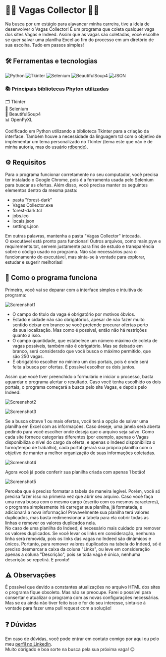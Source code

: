 # 👨‍💻 Vagas Collector 👩‍💻
Na busca por um estágio para alavancar minha carreira, tive a ideia de desenvolver o Vagas Collector! É um programa que coleta qualquer vaga dos sites Vagas e Indeed.
Assim que as vagas são coletadas, você escolhe se quer salvar uma planilha Excel ao fim do processo em um diretório de sua escolha. Tudo em passos simples!

## 🛠️ Ferramentas e tecnologias
![Python](https://img.shields.io/badge/python-3670A0?style=for-the-badge&logo=python&logoColor=ffdd54)
![Tkinter](https://img.shields.io/badge/Tkinter-%23eeeeee?style=for-the-badge&logo=python&logoColor=%23222222)
![Selenium](https://img.shields.io/badge/Selenium-%23222?style=for-the-badge&logo=selenium&logoColor=%2343B02A)
![BeautifulSoup4](https://img.shields.io/badge/BeautifulSoup4-%23eee?style=for-the-badge&logo=python&logoColor=%23222222)
![JSON](https://img.shields.io/badge/JSON-%23dddddd?style=for-the-badge&logo=json&logoColor=%23000000)

### 📚 Principais bibliotecas Phyton utilizadas
🗂️ Tkinter\
🤖 Selenium\
🍛 BeautifulSoup4\
📊 OpenPyXL

Codificado em Python utilizando a biblioteca Tkinter para a criação da interface. Também houve a necessidade da linguagem tcl com o objetivo de implementar um tema
personalizado no Tkinter (tema este que não é de minha autoria, mas do usuário [rdbende](https://github.com/rdbende)).

## ⚙️ Requisitos
Para o programa funcionar corretamente no seu computador, você precisa ter instalado o Google Chrome, pois é a ferramenta usada pelo Selenium para buscar as ofertas.
Além disso, você precisa manter os seguintes elementos dentro da mesma pasta:
- pasta "forest-dark"
- Vagas Collector.exe
- forest-dark.tcl
- jobs.ico
- locais.json
- settings.json

Em outras palavras, mantenha a pasta "Vagas Collector" intocada.\
O executável está pronto para funcionar! Outros arquivos, como main.pyw e requirements.txt, servem justamente para fins de estudo e transparência sobre o código
usado no programa. Não são necessários para o funcionamento do executável, mas sinta-se à vontade para explorar, estudar e sugerir melhorias!

## 📖 Como o programa funciona
Primeiro, você vai se deparar com a interface simples e intuitiva do programa:

![Screenshot1](Vagas%20Collector%20screenshot%201.png)

- O campo do título da vaga é obrigatório por motivos óbvios.
- Estado e cidade não são obrigatórios, apesar de não fazer muito\
  sentido deixar em branco se você pretende procurar ofertas perto\
  da sua localização. Mas como é possível, então não há restrições\
  quanto a isso.
- O campo quantidade, que estabelece um número máximo de coleta de\
  vagas possíveis, também não é obrigatório. Mas se deixado em\
  branco, será considerado que você busca o máximo permitido, que\
  são 250 vagas.
- É obrigatório escolher no mínimo um dos portais, pois é onde será\
  feita a busca por ofertas. É possível escolher os dois juntos.

Assim que você tiver preenchido o formulário e iniciar o processo, basta aguardar o programa alertar o resultado. Caso você tenha escolhido os dois portais,
o programa começará a busca pelo site Vagas, e depois pelo Indeed.

![Screenshot2](Vagas%20Collector%20screenshot%202.png)

![Screenshot3](Vagas%20Collector%20screenshot%203.png)

Se a busca obteve 1 ou mais ofertas, você terá a opção de salvar uma planilha em Excel com as informações. Caso deseje, uma janela será aberta pedindo para você
escolher onde deseja que o arquivo seja salvo. Como cada site fornece categorias diferentes (por exemplo, apenas o Vagas disponibiliza o nível do cargo da
oferta, e apenas o Indeed disponibiliza o turno/tempo de trabalho), cada portal gerará sua própria planilha com o objetivo de manter a melhor organização
de suas informações coletadas.

![Screenshot4](Vagas%20Collector%20screenshot%204.png)

Agora você já pode conferir sua planilha criada com apenas 1 botão!

![Screenshot5](Planilha%20feita%20screenshot.png)

Perceba que é preciso formatar a tabela de maneira legível. Porém, você só precisa fazer isso na primeira vez que abrir seu arquivo. Caso você faça uma nova busca com o mesmo cargo
(escrito com os mesmos caracteres), o programa simplesmente irá carregar sua planilha, já formatada, e adicionará a nova informação! Provavelmente sua planilha terá
valores duplicados, mas basta redimensionar a tabela para ela cobrir todas as linhas e remover os valores duplicados nela.\
No caso de uma planilha do Indeed, é necessário mais cuidado pra remover os valores duplicados. Se você levar os links em consideração, nenhuma linha será
removida, pois os links das vagas no Indeed são dinâmicos e únicos. Portanto, para remover valores duplicados na tabela do Indeed, só é preciso desmarcar a caixa
da coluna "Links", ou leve em consideração apenas a coluna "Descrição", pois se toda vaga é única, nenhuma descrição se repetirá. E pronto!

## ⚠️ Observações

É possível que devido a constantes atualizações no arquivo HTML dos sites o programa fique obsoleto. Mas não se preocupe. Farei o possível para consertar e atualizar
o programa com as novas configurações necessárias. Mas se eu ainda não tiver feito isso e for do seu interesse, sinta-se à vontade para fazer uma pull request
com a solução!

## ❓ Dúvidas

Em caso de dúvidas, você pode entrar em contato comigo por aqui ou pelo meu [perfil no LinkedIn](https://www.linkedin.com/in/davinasc/).\
Muito obrigado e boa sorte na busca pela sua próxima vaga! 😉
